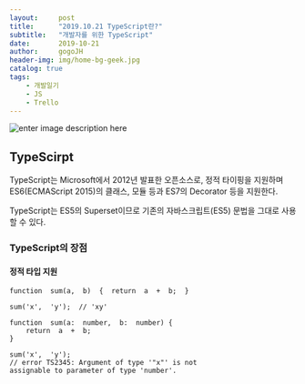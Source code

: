 ```yaml
---
layout:     post
title:      "2019.10.21 TypeScript란?"
subtitle:   "개발자를 위한 TypeScript"
date:       2019-10-21
author:     gogoJH
header-img: img/home-bg-geek.jpg
catalog: true
tags:
    - 개발일기
    - JS
    - Trello
---
```

![enter image description here](https://images.velog.io/post-images/dongwon2/95f04080-3845-11e9-acb0-ebd80ec9a711/10ei2MOQxAzF7krm-v60wnQ.jpeg)

## TypeScirpt
TypeScript는 Microsoft에서 2012년 발표한 오픈소스로, 정적 타이핑을 지원하며 ES6(ECMAScript 2015)의 클래스, 모듈 등과 ES7의 Decorator 등을 지원한다.

TypeScript는 ES5의 Superset이므로 기존의 자바스크립트(ES5) 문법을 그대로 사용할 수 있다.

###  TypeScript의 장점

#### 정적 타입 지원 

```
function  sum(a,  b)  {  return  a  +  b;  }  

sum('x',  'y');  // 'xy' 
```

```
function  sum(a:  number,  b:  number) {  
	return  a  +  b;  
}  

sum('x',  'y');  
// error TS2345: Argument of type '"x"' is not 
assignable to parameter of type 'number'.
```
<!--stackedit_data:
eyJoaXN0b3J5IjpbMTkwNzA2MjU2NV19
-->